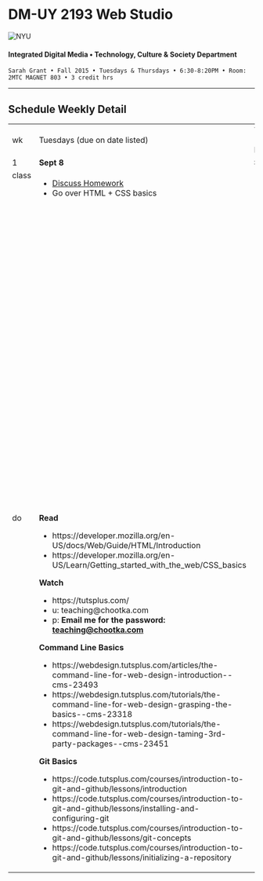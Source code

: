 # DM-UY 2193 Web Studio

![NYU](http://ws2.polishedsolid.com/de/nyu_soe_logo.png)
#### Integrated Digital Media • Technology, Culture & Society Department

    Sarah Grant • Fall 2015 • Tuesdays & Thursdays • 6:30-8:20PM • Room: 2MTC MAGNET 803 • 3 credit hrs

---

## Schedule Weekly Detail

<table>
<tr>
<td>wk</td>
<td>Tuesdays (due on date listed)</td>
<td>Thursdays (due on date listed)</td>
</tr>
<!-- first week -->
<tr>
        <td valign="top" width="4%">1</td>
        <td valign="top" width="48%"><strong>Sept 8</strong></td>
        <td valign="top" width="48%"><strong>Sept 10</strong></td>
    </tr>
 <tr>
        <td valign="top">class</td>
        <td valign="top">
            <ul>
                <li><a href="weekly_detail/ws1fa15_weekly_detail_wk2_sept8.md">Discuss Homework</a></li>
                <li>Go over HTML + CSS basics</li>
            </ul>
        </td>
        <td valign="top">
            <ul>
                <li>Discuss readings, videos, and Project Plan</li>
                <li>Continue CSS basics</li>
                <li>Discuss the basics of how to publish your site: Domain names, hosting, FTP, what is a web server, Github</li>
                <li>Discussion of how the web works: Basic concepts to understand what’s happening under the hood of the browser.</li>
            </ul>
        </td>
</tr>
<tr>
        <td valign="top">do</td>
        <td valign="top">
            <strong>Read</strong>
            <ul>
                <li>https://developer.mozilla.org/en-US/docs/Web/Guide/HTML/Introduction</li>
                <li>https://developer.mozilla.org/en-US/Learn/Getting_started_with_the_web/CSS_basics</li>
            </ul>
            <strong>Watch</strong>
            <ul>
                <li>https://tutsplus.com/</li>
                <li>u: teaching@chootka.com</li>
                <li>p: <strong>Email me for the password: <a href="mailto:teaching@chootka.com">teaching@chootka.com</a></strong></li>
            </ul>
            <strong>Command Line Basics</strong>
            <ul>
                <li>https://webdesign.tutsplus.com/articles/the-command-line-for-web-design-introduction--cms-23493</li>
                <li>https://webdesign.tutsplus.com/tutorials/the-command-line-for-web-design-grasping-the-basics--cms-23318</li>
                <li>https://webdesign.tutsplus.com/tutorials/the-command-line-for-web-design-taming-3rd-party-packages--cms-23451</li>
            </ul>
            <strong>Git Basics</strong>
            <ul>
                <li>https://code.tutsplus.com/courses/introduction-to-git-and-github/lessons/introduction</li>
                <li>https://code.tutsplus.com/courses/introduction-to-git-and-github/lessons/installing-and-configuring-git</li>
                <li>https://code.tutsplus.com/courses/introduction-to-git-and-github/lessons/git-concepts</li>
                <li>https://code.tutsplus.com/courses/introduction-to-git-and-github/lessons/initializing-a-repository</li>
            </ul>
        </td>
        <td valign="top">
            <ul>
                <li>Work on your <a href="../assignments/ws1fa15_project_plan.md">Project Plan</a></li>
                <!-- <li><a href="../assignments/ws1fa15_learning_logs.md">Learning Log</a> for as many as needed based on your current knowledge and skill level:</li>
                <ul>
                    <li>HTML/CSS</li>
                    <li>HTML5/CSS3</li>
                    <li>git/github</li>
                    <li>Javascript/JQuery</li>
                    <li>The Reponsive Web (Media Queries)</li>
                    <li>Frameworks (Bootstrap and Foundation)</li>
                    <li>CSS Preprocessor: SASS</li>
                </ul> -->
            </ul>
        </td>
</tr>
</table>